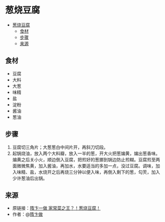 # 葱烧豆腐
- [葱烧豆腐](#葱烧豆腐)
  - [食材](#食材)
  - [步骤](#步骤)
  - [来源](#来源)

## 食材
* 豆腐
* 大料
* 大葱
* 味精
* 盐
* 淀粉
* 酱油
* 葱油

## 步骤
1. 豆腐切三角片；大葱葱白中间片开，再斜刀切段。
2. 起锅烧油，放入两个大料瓣，放入一半的葱，开大火把葱煸黄，煸出葱香味。煸黄之后关小火，顺边倒入豆腐，把煎好的葱挪到锅边防止煎糊。豆腐煎至两面微微焦黄，加入酱油，再加水，水要适当的多加一点，没过豆腐。调味，加入味精、盐，水烧开之后再烧三分钟以便入味，再倒入剩下的葱，勾芡，加入少许葱油后出锅。

## 来源
* 原链接：[隋卞一做 家常菜之王？！葱烧豆腐！](https://www.bilibili.com/video/BV1jw411V7XD/)
* 作者：@[隋卞做
](https://space.bilibili.com/3493079591946694)